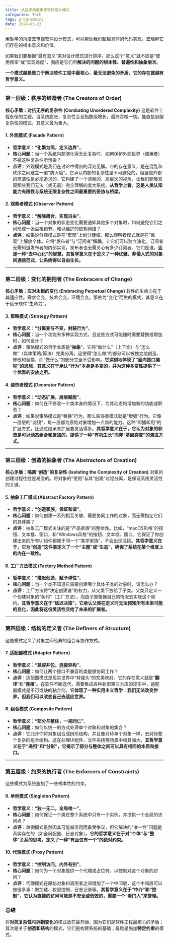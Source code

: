 ```yaml
---
title: 从哲学角度审视软件设计模式
categories: Tech
tags: programming
date: 2024-05-23
---
```


用哲学的角度去审视软件设计模式，可以帮助我们超越具体的代码实现，去理解它们存在的根本意义和价值。

如果我们要根据“最有意义”来对设计模式进行排序，那么这个“意义”就不应是“使用频率”或“实现难度”，而应是它们所**解决的问题的根本性、普遍性和抽象层次**。

**一个模式越是致力于解决软件工程中最核心、最无法避免的矛盾，它的存在就越有哲学意义。**

---

### 第一层级：秩序的缔造者 (The Creators of Order)

**核心矛盾：对抗无序的复杂性 (Combating Unordered Complexity)**
这是软件工程永恒的主题。当系统膨胀，复杂性会呈指数级增长，最终吞噬一切。能直接驯服复杂性的模式，其意义最为重大。

#### 1. 外观模式 (Facade Pattern)

* **哲学意义**：**“化繁为简，定义边界”**。
* **核心问题**：当一个系统内部演化得无比复杂时，如何保护外部世界（调用者）不被这种复杂性所污染？
* **点评**：外观模式是我们在讨论中得出的深刻见解。它的存在意义，是在混乱和秩序之间建立一道“防火墙”。它承认内部的复杂性是不可避免的，但坚信外部的简洁性是必须追求的。它构建了一个清晰的、高层次的视角，让我们能够驾驭那些我们无法（或无需）完全理解的庞大系统。**从哲学上看，这是人类认知能力有限性与系统无限复杂性之间最重要的妥协与桥梁。**

#### 2. 观察者模式 (Observer Pattern)

* **哲学意义**：**“解除耦合，实现自由”**。
* **核心问题**：当一个对象的状态变化需要通知其他多个对象时，如何避免它们之间形成一张盘根错节、难以维护的依赖网络？
* **点评**：如果说外观模式是在“宏观”上划分疆域，那么观察者模式就是在“微观”上解放个体。它将“发布者”与“订阅者”解耦，让它们可以独立演化。订阅者无需知道发布者的内部实现，发布者也无需关心有多少订阅者、它们是谁。**这是一种“去中心化”的智慧，其哲学意义在于定义了一种优雅、非侵入式的对象间通信范式，让系统得以自由生长。**

---

### 第二层级：变化的拥抱者 (The Embracers of Change)

**核心矛盾：应对永恒的变化 (Embracing Perpetual Change)**
软件的生命力在于其适应性。需求会变，技术会变，环境会变。那些为“变化”而生的模式，其意义在于赋予软件“生命力”。

#### 3. 策略模式 (Strategy Pattern)

* **哲学意义**：**“分离变与不变，封装行为”**。
* **核心问题**：当一个功能有多种实现方式，且这些方式可能随时需要替换或增加时，如何设计？
* **点评**：策略模式的哲学本质是“**抽象**”。它将“做什么”（上下文）与“怎么做”（具体策略/算法）完美分离。这使得“怎么做”的部分可以被独立地创造、修改和替换，而“做什么”的部分完全不受影响。**它深刻地体现了“面向接口编程”的思想，其意义在于承认“行为”本身是多变的，并为这种多变性提供了一个优雅的安放之所。**

#### 4. 装饰者模式 (Decorator Pattern)

* **哲学意义**：**“动态扩展，层层赋能”**。
* **核心问题**：如何在不修改一个类本身的情况下，为其动态地增加新的功能或职责？
* **点评**：如果说策略模式是“替换”行为，那么装饰者模式就是“增强”行为。它像一层层的“滤镜”，每一层都为原始对象增加一点新的能力。这种“即插即用”的扩展方式，比通过继承来扩展要灵活得多。**其哲学意义在于，它认为对象的职责是可以动态组合和累加的，提供了一种“有机生长”而非“基因突变”的演进方式。**

---

### 第三层级：创造的抽象者 (The Abstractors of Creation)

**核心矛盾：隔离“创造”的复杂性 (Isolating the Complexity of Creation)**
对象的创建过程往往是易变的。将对象的“使用”与其“创建”过程分离，是保证系统灵活性的关键。

#### 5. 抽象工厂模式 (Abstract Factory Pattern)

* **哲学意义**：**“创造家族，保证和谐”**。
* **核心问题**：如何创建一系列相互关联、需要协同工作的对象，而无需指定它们的具体类？
* **点评**：抽象工厂模式关注的是“产品家族”的整体性。比如，“macOS风格”的按钮、文本框、窗口，和“Windows风格”的按钮、文本框、窗口。它保证了你创建出来的所有UI组件都属于同一个“美学家族”，不会出现混搭。**其哲学意义在于，它为“创造”这件事定义了一个“主题”或“生态”，确保了系统在某个维度上的内在一致性。**

#### 6. 工厂方法模式 (Factory Method Pattern)

* **哲学意义**：**“推迟创造，赋予弹性”**。
* **核心问题**：当一个类不知道它需要创建哪个具体子类的对象时，该怎么办？
* **点评**：工厂方法将“决定创建谁”的权力，从父类下放给了子类。父类只定义一个创建对象的“契约”（工厂方法），而由子类根据自己的情况去实现这个契约。**其哲学意义在于“延迟决策”，它承认父类在定义时无法预知所有未来可能的变化，因此将这份灵活性交给了未来的扩展者。**

---

### 第四层级：结构的定义者 (The Definers of Structure)

这些模式定义了对象之间经典的组合与协作方式。

#### 7. 适配器模式 (Adapter Pattern)

* **哲学意义**：**“兼容并包，连接异构”**。
* **核心问题**：如何让两个接口不兼容的类能够协同工作？
* **点评**：适配器模式是现实世界中“转接头”的完美映射。它的存在意义就是“**翻译**”和“**连接**”。在软件不断迭代、需要集成各种新旧第三方库的现实中，适配器模式是不可或缺的粘合剂。**它体现了一种实用主义哲学：我们无法改变世界，但我们可以改变自己去适应世界。**

#### 8. 组合模式 (Composite Pattern)

* **哲学意义**：**“部分与整体，一视同仁”**。
* **核心问题**：如何以统一的方式处理单个对象和对象的集合？
* **点评**：它允许你将对象组合成树形结构，并且像对待单个对象一样，去对待整个复杂的组合结构。这在处理UI组件、文件系统等场景中极其强大。**其哲学意义在于“递归”和“分形”，它揭示了部分与整体之间可以具有相同的本质和接口。**

---

### 第五层级：约束的执行者 (The Enforcers of Constraints)

这些模式为系统施加了一些根本性的约束。

#### 9. 单例模式 (Singleton Pattern)

* **哲学意义**：**“独一无二，全局唯一”**。
* **核心问题**：如何保证一个类在整个系统中只有一个实例，并提供一个全局的访问点？
* **点评**：单例模式虽然因其可能被滥用而备受争议，但它解决的“唯一性”问题是真实存在的（如全局配置、日志对象）。**它的哲学意义在于对“个体”与“整体”关系的思考，定义了一种“有且仅有一个”的绝对约束。**

#### 10. 代理模式 (Proxy Pattern)

* **哲学意义**：**“控制访问，内外有别”**。
* **核心问题**：如何为一个对象提供一个代理或占位符，以控制对这个对象的访问？
* **点评**：代理模式在原始对象和调用者之间增加了一个中间层，这个中间层可以做很多事：懒加载、权限控制、日志记录等。**其哲学意义在于“中介”和“控制”，它认为直接的访问可能是不安全或低效的，需要一个“看门人”来管理。**

### 总结

将**对抗复杂性**和**拥抱变化**的模式放在最开始，因为它们是软件工程最核心的矛盾；其次是关于**创造和结构**的模式，它们是构建系统的基础；最后是施加**特定约束**的模式。

